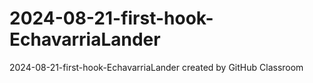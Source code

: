 # 2024-08-21-first-hook-EchavarriaLander
2024-08-21-first-hook-EchavarriaLander created by GitHub Classroom
